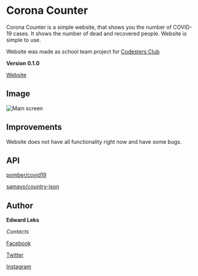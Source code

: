 # Corona Counter 
Corona Counter is a simple website, that shows you the number of COVID-19 cases. It shows the number of dead and recovered people. Website is simple to use.

Website was made as school team project for [Codesters Club](https://www.codesters.club/)

**Version 0.1.0**

[Website](https://edwardleks.github.io/corona_counter/)

## Image
![Main screen](https://i.imgur.com/KzSO4KN.png)

## Improvements
Website does not have all functionality right now and have some bugs. 

## API
[pomber/covid19](https://github.com/pomber/covid19)

[samayo/country-json](https://github.com/samayo/country-json)

## Author
**Edward Leks**

*Contacts*

[Facebook](https://www.facebook.com/edward.leks.9)

[Twitter](https://twitter.com/home)

[Instagram](https://www.instagram.com/edwardleks/)
